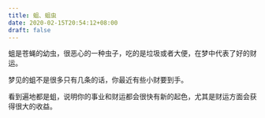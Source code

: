```yaml
---
title: 蛆、蛆虫
date: 2020-02-15T20:54:12+08:00
draft: false
---
```


蛆是苍蝇的幼虫，很恶心的一种虫子，吃的是垃圾或者大便，在梦中代表了好的财运。



梦见的蛆不是很多只有几条的话，你最近有些小财要到手。



看到遍地都是蛆，说明你的事业和财运都会很快有新的起色，尤其是财运方面会获得很大的收益。

